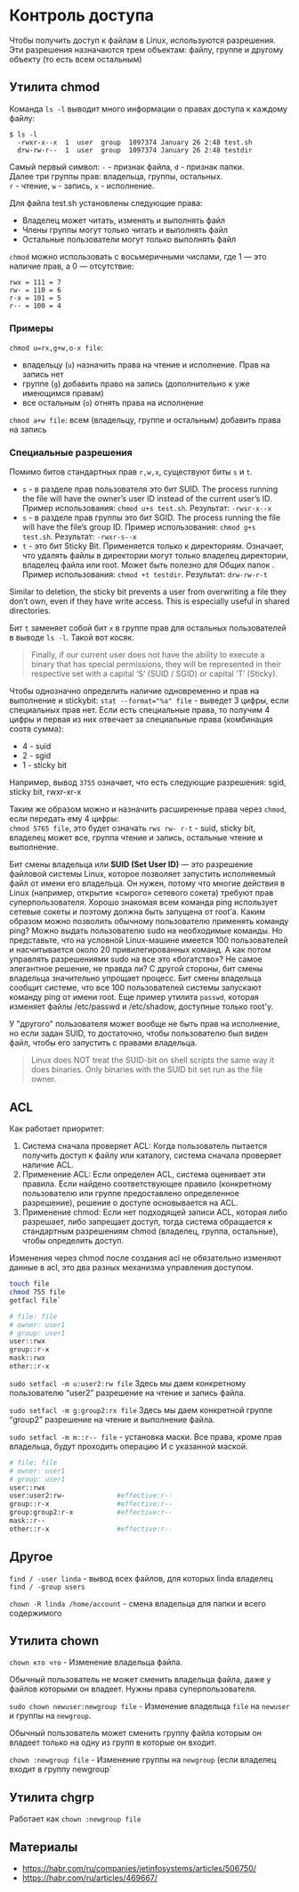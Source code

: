 # Контроль доступа

Чтобы получить доступ к файлам в Linux, используются разрешения. Эти разрешения назначаются трем объектам: файлу, группе и другому объекту (то есть всем остальным)

## Утилита chmod

Команда `ls -l` выводит много информации о правах доступа к каждому файлу:

```
$ ls -l
  -rwxr-x--x  1  user  group  1097374 January 26 2:48 test.sh
  drw-rw-r--  1  user  group  1097374 January 26 2:48 testdir
```

Самый первый символ: `-` - признак файла, `d` - признак папки.  
Далее три группы прав: владельца, группы, остальных.  
`r` - чтение, `w` - запись, `x` - исполнение.

Для файла test.sh установлены следующие права:
- Владелец может читать, изменять и выполнять файл
- Члены группы могут только читать и выполнять файл
- Остальные пользователи могут только выполнять файл
  
`chmod` можно использовать с восьмеричными числами, где 1 — это наличие прав, а 0 — отсутствие:

```
rwx = 111 = 7
rw- = 110 = 6
r-x = 101 = 5
r-- = 100 = 4
```

### Примеры

`chmod u=rx,g+w,o-x file`: 
- владельцу (`u`) назначить права на чтение и исполнение. Прав на запись нет
- группе (`g`) добавить право на запись (дополнительно к уже имеющимся правам)
- все остальным (`o`) отнять права на исполнение

`chmod a+w file`: всем (владельцу, группе и остальным) добавить права на запись

### Специальные разрешения

Помимо битов стандартных прав `r,w,x`, существуют биты `s` и `t`.

- `s` - в разделе прав пользователя это бит SUID. The process running the file will have the owner’s user ID instead of the current user’s ID. Пример использования: `chmod u+s test.sh`. Результат: `-rwsr-x--x`
- `s` - в разделе прав группы это бит SGID. The process running the file will have the file’s group ID. Пример использования: `chmod g+s test.sh`. Результат: `-rwxr-s--x`
- `t` - это бит Sticky Bit. Применяется только к директориям. Означает, что удалять файлы в директории могут только владелец директории, владелец файла или root. Может быть полезно для Общих папок . Пример использования: `chmod +t testdir`. Результат: `drw-rw-r-t`

Similar to deletion, the sticky bit prevents a user from overwriting a file they don’t own, even if they have write access. This is especially useful in shared directories.

Бит `t` заменяет собой бит `x` в группе прав для остальных пользователей в выводе `ls -l`. Такой вот косяк. 

> Finally, if our current user does not have the ability to execute a binary that has special permissions, they will be represented in their respective set with a capital ‘S’ (SUID / SGID) or capital ‘T’ (Sticky).

Чтобы однозначно определить наличие одновременно и прав на выполнение и stickybit:
`stat --format="%a" file` - выведет 3 цифры, если специальных прав нет. Если есть специальные права, то получим 4 цифры и первая из них отвечает за специальные права (комбинация соотв сумма):
- 4 - suid
- 2 - sgid
- 1 - sticky bit

Например, вывод `3755` означает, что есть следующие разрешения: sgid, sticky bit, rwxr-xr-x

Таким же образом можно и назначить расширенные права через `chmod`, если передать ему 4 цифры:  
`chmod 5765 file`, это будет означать `rws rw- r-t` - suid, sticky bit, владелец может все, группа чтение и запись, остальные чтение и выполнение.

Бит смены владельца или **SUID (Set User ID)** — это разрешение файловой системы Linux, которое позволяет запустить исполняемый файл от имени его владельца. Он нужен, потому что многие действия в Linux (например, открытие «сырого» сетевого сокета) требуют прав суперпользователя. Хорошо знакомая всем команда ping использует сетевые сокеты и поэтому должна быть запущена от root’а. Каким образом можно позволить обычному пользователю применять команду ping? Можно выдать пользователю sudo на необходимые команды. Но представьте, что на условной Linux-машине имеется 100 пользователей и насчитывается около 20 привилегированных команд. А как потом управлять разрешениями sudo на все это «богатство»? Не самое элегантное решение, не правда ли? С другой стороны, бит смены владельца значительно упрощает процесс. Бит смены владельца сообщит системе, что все 100 пользователей системы запускают команду ping от имени root. Еще пример утилита `passwd`, которая изменяет файлы /etc/passwd и /etc/shadow, доступные только root'у.

У "другого" пользователя может вообще не быть прав на исполнение, но если задан SUID, то достаточно, чтобы пользователю был виден файл, чтобы его запустить с правами владельца.

> Linux does NOT treat the SUID-bit on shell scripts the same way it does binaries. Only binaries with the SUID bit set run as the file owner.

## ACL

Как работает приоритет:

1. Система сначала проверяет ACL: Когда пользователь пытается получить доступ к файлу или каталогу, система сначала проверяет наличие ACL.
2. Применение ACL: Если определен ACL, система оценивает эти правила. Если найдено соответствующее правило (конкретному пользователю или группе предоставлено определенное разрешение), решение о доступе основывается на ACL.
3. Применение сhmod: Если нет подходящей записи ACL, которая либо разрешает, либо запрещает доступ, тогда система обращается к стандартным разрешениям chmod (владелец, группа, остальные), чтобы определить доступ.

Изменения через chmod после создания acl не обязательно изменяют данные в acl, это два разных механизма управления доступом.

```bash
touch file
chmod 755 file
getfacl file`
```

```bash
# file: file
# owner: user1
# group: user1
user::rwx
group::r-x
mask::rwx
other::r-x
```

`sudo setfacl -m u:user2:rw file` Здесь мы даем конкретному пользователю “user2” разрешение на чтение и запись файла.

`sudo setfacl -m g:group2:rx file` Здесь мы даем конкретной группе “group2” разрешение на чтение и выполнение файла.

`sudo setfacl -m m::r-- file` - установка маски. Все права, кроме прав владельца, будут проходить операцию И с указанной маской.

```bash
# file: file
# owner: user1
# group: user1
user::rwx
user:user2:rw-             #effective:r--
group::r-x                 #effective:r--
group:group2:r-x           #effective:r--
mask::r--
other::r-x                 #effective:r--
```

## Другое

`find / -user linda` - вывод всех файлов, для которых linda владелец
`find / -group users`

`chown -R linda /home/account` - смена владельца для папки и всего содержимого

## Утилита chown

`chown кто что` - Изменение владельца файла. 

Обычный пользователь не может сменить владельца файла, даже у файлов которыми он владеет. Нужны права суперпользователя.

`sudo chown newuser:newgroup file` - Изменение владельца `file` на `newuser` и группы на `newgroup`.

Обычный пользователь может сменить группу файла которым он владеет только на одну из групп в которые он входит.

`chown :newgroup file` - Изменение группы на `newgroup` (если владелец входит в группу newgroup`

## Утилита chgrp

Работает как `chown :newgroup file`

## Материалы

- https://habr.com/ru/companies/jetinfosystems/articles/506750/
- https://habr.com/ru/articles/469667/

